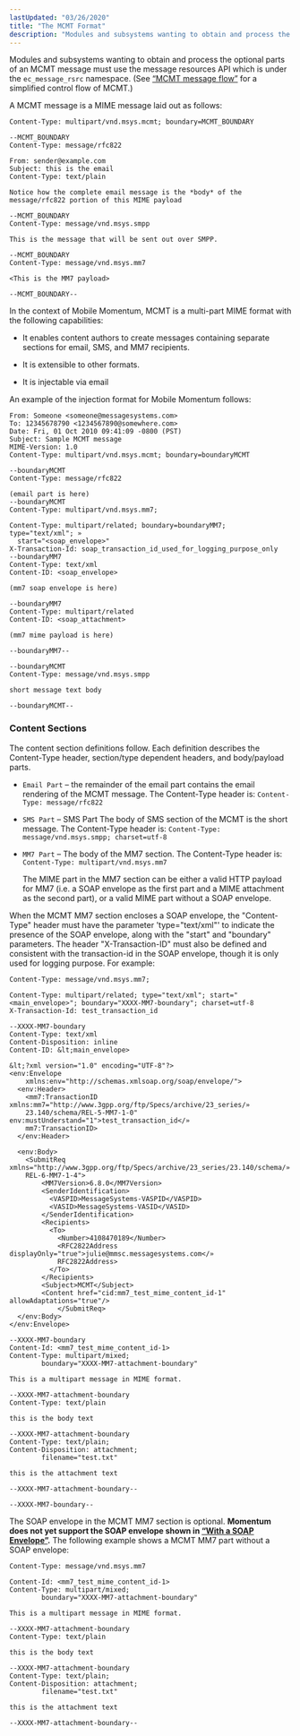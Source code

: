 ```yaml
---
lastUpdated: "03/26/2020"
title: "The MCMT Format"
description: "Modules and subsystems wanting to obtain and process the optional parts of an MCMT message must use the message resources API which is under the ec message rsrc namespace See Figure A 1 MCMT message flow for a simplified control flow of MCMT A MCMT message is a MIME message..."
---
```


Modules and subsystems wanting to obtain and process the optional parts of an MCMT message must use the message resources API which is under the `ec_message_rsrc` namespace. (See [“MCMT message flow”](/momentum/mobile/mobile-developer-guide/mob-dev-guide-mcmt#figure.mcmt) for a simplified control flow of MCMT.)

A MCMT message is a MIME message laid out as follows:

```
Content-Type: multipart/vnd.msys.mcmt; boundary=MCMT_BOUNDARY

--MCMT_BOUNDARY
Content-Type: message/rfc822

From: sender@example.com
Subject: this is the email
Content-Type: text/plain

Notice how the complete email message is the *body* of the
message/rfc822 portion of this MIME payload

--MCMT_BOUNDARY
Content-Type: message/vnd.msys.smpp

This is the message that will be sent out over SMPP.

--MCMT_BOUNDARY
Content-Type: message/vnd.msys.mm7

<This is the MM7 payload>

--MCMT_BOUNDARY--
```

In the context of Mobile Momentum, MCMT is a multi-part MIME format with the following capabilities:

*   It enables content authors to create messages containing separate sections for email, SMS, and MM7 recipients.

*   It is extensible to other formats.

*   It is injectable via email

An example of the injection format for Mobile Momentum follows:

<a name="idp1317216"></a> 


```
From: Someone <someone@messagesystems.com>
To: 12345678790 <1234567890@somewhere.com>
Date: Fri, 01 Oct 2010 09:41:09 -0800 (PST)
Subject: Sample MCMT message
MIME-Version: 1.0
Content-Type: multipart/vnd.msys.mcmt; boundary=boundaryMCMT

--boundaryMCMT
Content-Type: message/rfc822

(email part is here)
--boundaryMCMT
Content-Type: multipart/vnd.msys.mm7;

Content-Type: multipart/related; boundary=boundaryMM7; type="text/xml"; »
  start="<soap_envelope>"
X-Transaction-Id: soap_transaction_id_used_for_logging_purpose_only
--boundaryMM7
Content-Type: text/xml
Content-ID: <soap_envelope>

(mm7 soap envelope is here)

--boundaryMM7
Content-Type: multipart/related
Content-ID: <soap_attachment>

(mm7 mime payload is here)

--boundaryMM7--

--boundaryMCMT
Content-Type: message/vnd.msys.smpp

short message text body

--boundaryMCMT--
```

### <a name="idp1319856"></a> Content Sections

The content section definitions follow. Each definition describes the Content-Type header, section/type dependent headers, and body/payload parts.

*   `Email Part` – the remainder of the email part contains the email rendering of the MCMT message. The Content-Type header is: `Content-Type: message/rfc822`

*   `SMS Part` – SMS Part The body of SMS section of the MCMT is the short message. The Content-Type header is: `Content-Type: message/vnd.msys.smpp; charset=utf-8`

*   `MM7 Part` – The body of the MM7 section. The Content-Type header is: `Content-Type: multipart/vnd.msys.mm7`

    The MIME part in the MM7 section can be either a valid HTTP payload for MM7 (i.e. a SOAP envelope as the first part and a MIME attachment as the second part), or a valid MIME part without a SOAP envelope.

When the MCMT MM7 section encloses a SOAP envelope, the "Content-Type" header must have the parameter 'type="text/xml"' to indicate the presence of the SOAP envelope, along with the "start" and "boundary" parameters. The header "X-Transaction-ID" must also be defined and consistent with the transaction-id in the SOAP envelope, though it is only used for logging purpose. For example:

<a name="example.soap.envelope"></a> 


```
Content-Type: message/vnd.msys.mm7;

Content-Type: multipart/related; type="text/xml"; start="<main_envelope>"; boundary="XXXX-MM7-boundary"; charset=utf-8
X-Transaction-Id: test_transaction_id

--XXXX-MM7-boundary
Content-Type: text/xml
Content-Disposition: inline
Content-ID: &lt;main_envelope>

&lt;?xml version="1.0" encoding="UTF-8"?>
<env:Envelope
    xmlns:env="http://schemas.xmlsoap.org/soap/envelope/">
  <env:Header>
    <mm7:TransactionID xmlns:mm7="http://www.3gpp.org/ftp/Specs/archive/23_series/»
    23.140/schema/REL-5-MM7-1-0" env:mustUnderstand="1">test_transaction_id</»
    mm7:TransactionID>
  </env:Header>

  <env:Body>
    <SubmitReq xmlns="http://www.3gpp.org/ftp/Specs/archive/23_series/23.140/schema/»
    REL-6-MM7-1-4">
        <MM7Version>6.8.0</MM7Version>
        <SenderIdentification>
          <VASPID>MessageSystems-VASPID</VASPID>
          <VASID>MessageSystems-VASID</VASID>
        </SenderIdentification>
        <Recipients>
          <To>
            <Number>4108470189</Number>
            <RFC2822Address displayOnly="true">julie@mmsc.messagesystems.com</»
            RFC2822Address>
          </To>
        </Recipients>
        <Subject>MCMT</Subject>
        <Content href="cid:mm7_test_mime_content_id-1" allowAdaptations="true"/>
            </SubmitReq>
  </env:Body>
</env:Envelope>

--XXXX-MM7-boundary
Content-Id: <mm7_test_mime_content_id-1>
Content-Type: multipart/mixed;
        boundary="XXXX-MM7-attachment-boundary"

This is a multipart message in MIME format.

--XXXX-MM7-attachment-boundary
Content-Type: text/plain

this is the body text

--XXXX-MM7-attachment-boundary
Content-Type: text/plain;
Content-Disposition: attachment;
        filename="test.txt"

this is the attachment text

--XXXX-MM7-attachment-boundary--

--XXXX-MM7-boundary--
```

The SOAP envelope in the MCMT MM7 section is optional. **Momentum does not yet support the SOAP envelope shown in [“With a SOAP Envelope”](/momentum/mobile/mobile-developer-guide/mobility-mcmt-injection#example.soap.envelope).**                                                                                                                                                                           The following example shows a MCMT MM7 part without a SOAP envelope:

<a name="example.no.soap.envelope"></a> 


```
Content-Type: message/vnd.msys.mm7

Content-Id: <mm7_test_mime_content_id-1>
Content-Type: multipart/mixed;
        boundary="XXXX-MM7-attachment-boundary"

This is a multipart message in MIME format.

--XXXX-MM7-attachment-boundary
Content-Type: text/plain

this is the body text

--XXXX-MM7-attachment-boundary
Content-Type: text/plain;
Content-Disposition: attachment;
        filename="test.txt"

this is the attachment text

--XXXX-MM7-attachment-boundary--
```